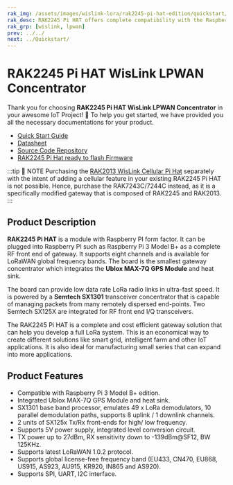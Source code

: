 ```yaml
---
rak_img: /assets/images/wislink-lora/rak2245-pi-hat-edition/quickstart/1.product-overview/1.index/RAK2245-PiHat_home.png
rak_desc: RAK2245 Pi HAT offers complete compatibility with the Raspberry Pi 40-pin header for an easy LoRaWAN solution deployment. It provides a low data rate LoRa radio links in ultra-fast speed and can manage packets from remotely disperse endpoints. This module integrates GPS module and a heat sink for better thermal dissipation and overall device performance. 
rak_grp: [wislink, lpwan]
prev: ../../
next: ../Quickstart/
---
```


# RAK2245 Pi HAT WisLink LPWAN Concentrator

Thank you for choosing **RAK2245 Pi HAT WisLink LPWAN Concentrator** in your awesome IoT Project! 🎉 To help you get started, we have provided you all the necessary documentations for your product.

* [Quick Start Guide](../Quickstart/)
* [Datasheet](../Datasheet/)
* [Source Code Repository](https://github.com/RAKWireless/rak_common_for_gateway)
* [RAK2245 Pi Hat ready to flash Firmware](https://downloads.rakwireless.com/LoRa/RAK2245-Pi-HAT/Firmware/RAK2245_Latest_Firmware.zip)

<!-- <rk-img
  src="/assets/images/wislink-lora/rak2245-pi-hat-edition/datasheet/rak2245-pihat-overview.png"
  width="50%"
  caption="RAK2245 Pi Hat"
/> -->

:::tip 📝 NOTE
Purchasing the [RAK2013 WisLink Cellular Pi Hat](../../RAK2013) separately with the intent of adding a cellular feature in your existing RAK2245 Pi HAT is not possible. Hence, purchase the RAK7243C/7244C instead, as it is a specifically modified gateway that is composed of RAK2245 and RAK2013.
:::

## Product Description

**RAK2245 Pi HAT** is a module with Raspberry PI form factor. It can be plugged into
Raspberry PI such as Raspberry Pi 3 Model B+ as a complete RF front end of gateway. It supports eight channels and is available for LoRaWAN global frequency bands. The board is the smallest gateway concentrator which integrates the **Ublox MAX-7Q GPS Module** and heat sink.

The board can provide low data rate LoRa radio links in ultra-fast speed. It is powered by a **Semtech SX1301** transceiver concentrator that is capable of managing packets from many remotely dispersed end-points. Two Semtech SX125X are integrated for RF front end I/Q transceivers.

The RAK2245 Pi HAT is a complete and cost efficient gateway solution that can help you develop a full LoRa system. This is an economical way to create different solutions like smart grid, intelligent farm and other IoT applications. It is also ideal for manufacturing small series that can expand into more applications.

<!-- <rk-btn
  src="../Quickstart/"
  label="Get Started with RAK2245 Pi HAT WisLink LPWAN Concentrator"
/> -->

## Product Features

- Compatible with Raspberry Pi 3 Model B+ edition.
- Integrated Ublox MAX-7Q GPS Module and heat sink.
- SX1301 base band processor, emulates 49 x LoRa demodulators, 10 parallel
  demodulation paths, supports 8 uplink / 1 downlink channels.
- 2 units of SX125x Tx/Rx front-ends for high/ low frequency.
- Supports 5V power supply, integrated level conversion circuit.
- TX power up to 27dBm, RX sensitivity down to -139dBm@SF12, BW 125KHz.
- Supports latest LoRaWAN 1.0.2 protocol.
- Supports global license-free frequency band (EU433, CN470, EU868, US915, AS923, AU915, KR920, IN865 and AS920).
- Supports SPI, UART, I2C interface.


